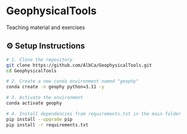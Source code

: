 # GeophysicalTools
 Teaching material and exercises

## ⚙️ Setup Instructions

```bash
# 1. Clone the repository
git clone https://github.com/AlbCa/GeophysicalTools.git
cd GeophysicalTools

# 2. Create a new conda environment named "geophy"
conda create -n geophy python=3.11 -y

# 3. Activate the environment
conda activate geophy

# 4. Install dependencies from requirements.txt in the main folder
pip install --upgrade pip
pip install -r requirements.txt
